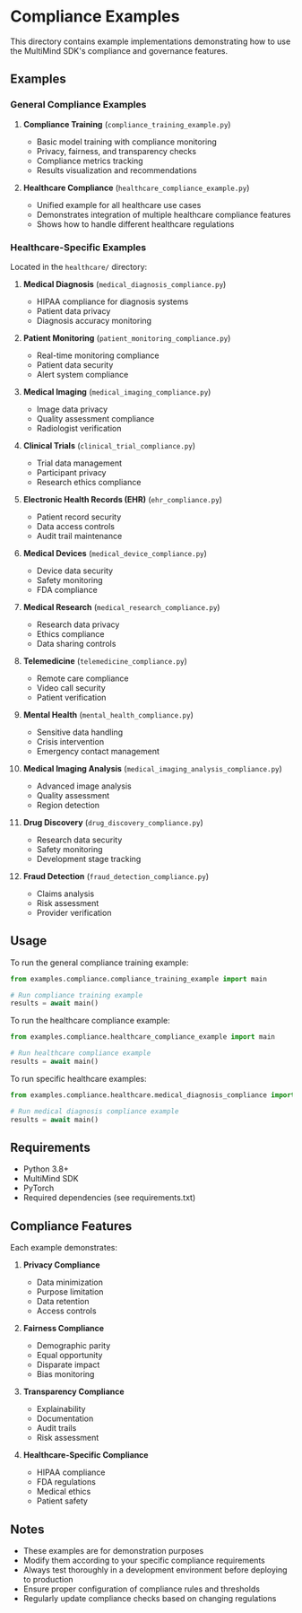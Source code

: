 # Compliance Examples

This directory contains example implementations demonstrating how to use the MultiMind SDK's compliance and governance features.

## Examples

### General Compliance Examples

1. **Compliance Training** (`compliance_training_example.py`)
   - Basic model training with compliance monitoring
   - Privacy, fairness, and transparency checks
   - Compliance metrics tracking
   - Results visualization and recommendations

2. **Healthcare Compliance** (`healthcare_compliance_example.py`)
   - Unified example for all healthcare use cases
   - Demonstrates integration of multiple healthcare compliance features
   - Shows how to handle different healthcare regulations

### Healthcare-Specific Examples

Located in the `healthcare/` directory:

1. **Medical Diagnosis** (`medical_diagnosis_compliance.py`)
   - HIPAA compliance for diagnosis systems
   - Patient data privacy
   - Diagnosis accuracy monitoring

2. **Patient Monitoring** (`patient_monitoring_compliance.py`)
   - Real-time monitoring compliance
   - Patient data security
   - Alert system compliance

3. **Medical Imaging** (`medical_imaging_compliance.py`)
   - Image data privacy
   - Quality assessment compliance
   - Radiologist verification

4. **Clinical Trials** (`clinical_trial_compliance.py`)
   - Trial data management
   - Participant privacy
   - Research ethics compliance

5. **Electronic Health Records (EHR)** (`ehr_compliance.py`)
   - Patient record security
   - Data access controls
   - Audit trail maintenance

6. **Medical Devices** (`medical_device_compliance.py`)
   - Device data security
   - Safety monitoring
   - FDA compliance

7. **Medical Research** (`medical_research_compliance.py`)
   - Research data privacy
   - Ethics compliance
   - Data sharing controls

8. **Telemedicine** (`telemedicine_compliance.py`)
   - Remote care compliance
   - Video call security
   - Patient verification

9. **Mental Health** (`mental_health_compliance.py`)
   - Sensitive data handling
   - Crisis intervention
   - Emergency contact management

10. **Medical Imaging Analysis** (`medical_imaging_analysis_compliance.py`)
    - Advanced image analysis
    - Quality assessment
    - Region detection

11. **Drug Discovery** (`drug_discovery_compliance.py`)
    - Research data security
    - Safety monitoring
    - Development stage tracking

12. **Fraud Detection** (`fraud_detection_compliance.py`)
    - Claims analysis
    - Risk assessment
    - Provider verification

## Usage

To run the general compliance training example:

```python
from examples.compliance.compliance_training_example import main

# Run compliance training example
results = await main()
```

To run the healthcare compliance example:

```python
from examples.compliance.healthcare_compliance_example import main

# Run healthcare compliance example
results = await main()
```

To run specific healthcare examples:

```python
from examples.compliance.healthcare.medical_diagnosis_compliance import main

# Run medical diagnosis compliance example
results = await main()
```

## Requirements

- Python 3.8+
- MultiMind SDK
- PyTorch
- Required dependencies (see requirements.txt)

## Compliance Features

Each example demonstrates:

1. **Privacy Compliance**
   - Data minimization
   - Purpose limitation
   - Data retention
   - Access controls

2. **Fairness Compliance**
   - Demographic parity
   - Equal opportunity
   - Disparate impact
   - Bias monitoring

3. **Transparency Compliance**
   - Explainability
   - Documentation
   - Audit trails
   - Risk assessment

4. **Healthcare-Specific Compliance**
   - HIPAA compliance
   - FDA regulations
   - Medical ethics
   - Patient safety

## Notes

- These examples are for demonstration purposes
- Modify them according to your specific compliance requirements
- Always test thoroughly in a development environment before deploying to production
- Ensure proper configuration of compliance rules and thresholds
- Regularly update compliance checks based on changing regulations 